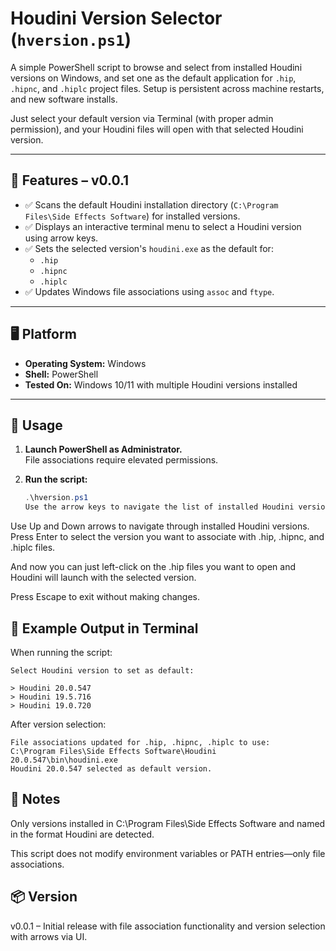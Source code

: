 # Houdini Version Selector (`hversion.ps1`)

A simple PowerShell script to browse and select from installed Houdini versions on Windows, and set one as the default application for `.hip`, `.hipnc`, and `.hiplc` project files.
Setup is persistent across machine restarts, and new software installs.

Just select your default version via Terminal (with proper admin permission), and your Houdini files will open with that selected Houdini version.


---

## 🎯 Features – v0.0.1

- ✅ Scans the default Houdini installation directory (`C:\Program Files\Side Effects Software`) for installed versions.
- ✅ Displays an interactive terminal menu to select a Houdini version using arrow keys.
- ✅ Sets the selected version's `houdini.exe` as the default for:
  - `.hip`
  - `.hipnc`
  - `.hiplc`
- ✅ Updates Windows file associations using `assoc` and `ftype`.

---

## 🖥️ Platform

- **Operating System:** Windows
- **Shell:** PowerShell
- **Tested On:** Windows 10/11 with multiple Houdini versions installed

---

## 🚀 Usage

1. **Launch PowerShell as Administrator.**  
   File associations require elevated permissions.

2. **Run the script:**

   ```powershell
   .\hversion.ps1
   Use the arrow keys to navigate the list of installed Houdini versions.
   ```

Use Up and Down arrows to navigate through installed Houdini versions.
Press Enter to select the version you want to associate with .hip, .hipnc, and .hiplc files.

And now you can just left-click on the .hip files you want to open and Houdini will launch with the selected version.

Press Escape to exit without making changes.


## 📁 Example Output in Terminal

When running the script:
```
Select Houdini version to set as default:

> Houdini 20.0.547
> Houdini 19.5.716
> Houdini 19.0.720
```

After version selection:

```
File associations updated for .hip, .hipnc, .hiplc to use:
C:\Program Files\Side Effects Software\Houdini 20.0.547\bin\houdini.exe
Houdini 20.0.547 selected as default version.

```

## 📌 Notes

Only versions installed in C:\Program Files\Side Effects Software and named in the format Houdini <version> are detected.

This script does not modify environment variables or PATH entries—only file associations.

## 📦 Version

v0.0.1 – Initial release with file association functionality and version selection with arrows via UI.
